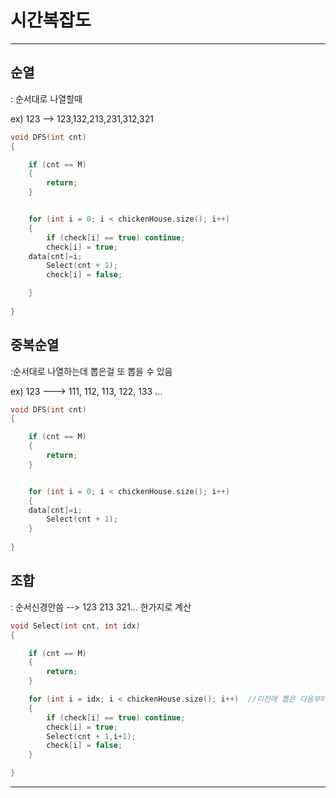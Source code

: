 # 시간복잡도


----------------------------------------------------------------------------------------------------------------------------------

## 순열

: 순서대로 나열할때 

ex) 123 --> 123,132,213,231,312,321

```c
void DFS(int cnt)
{

	if (cnt == M)
	{
		return;
	}


	for (int i = 0; i < chickenHouse.size(); i++) 
	{
		if (check[i] == true) continue;
		check[i] = true;
    data[cnt]=i;
		Select(cnt + 1);
		check[i] = false;

	}
  
}
```

## 중복순열

:순서대로 나열하는데 뽑은걸 또 뽑을 수 있음

ex) 123 ---> 111, 112, 113, 122, 133 ...

```c
void DFS(int cnt)
{

	if (cnt == M)
	{
		return;
	}


	for (int i = 0; i < chickenHouse.size(); i++) 
	{
    data[cnt]=i;
		Select(cnt + 1);
	}
  
}
```

## 조합

: 순서신경안씀 --> 123 213 321... 한가지로 계산

```c
void Select(int cnt, int idx)
{

	if (cnt == M)
	{
		return;
	}

	for (int i = idx; i < chickenHouse.size(); i++)  //이전에 뽑은 다음부터시작
	{
		if (check[i] == true) continue;
		check[i] = true;
		Select(cnt + 1,i+1);
		check[i] = false;
	}

}
```
----------------------------------------------------------------------------------------------------------------------------------
